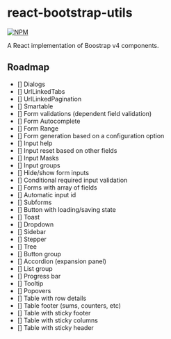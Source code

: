# react-bootstrap-utils

[![NPM](https://nodei.co/npm/react-bootstrap-utils.png)](https://nodei.co/npm/react-bootstrap-utils/)

A React implementation of Boostrap v4 components.

## Roadmap

- [] Dialogs
- [] UrlLinkedTabs
- [] UrlLinkedPagination
- [] Smartable
- [] Form validations (dependent field validation)
- [] Form Autocomplete
- [] Form Range
- [] Form generation based on a configuration option
- [] Input help
- [] Input reset based on other fields
- [] Input Masks
- [] Input groups
- [] Hide/show form inputs
- [] Conditional required input validation
- [] Forms with array of fields
- [] Automatic input id
- [] Subforms
- [] Button with loading/saving state
- [] Toast
- [] Dropdown
- [] Sidebar
- [] Stepper
- [] Tree
- [] Button group
- [] Accordion (expansion panel)
- [] List group
- [] Progress bar
- [] Tooltip
- [] Popovers
- [] Table with row details
- [] Table footer (sums, counters, etc)
- [] Table with sticky footer
- [] Table with sticky columns
- [] Table with sticky header
